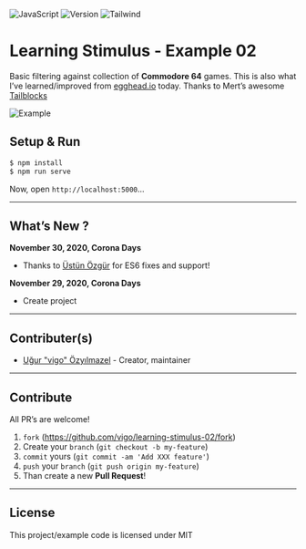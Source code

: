 ![JavaScript](https://img.shields.io/badge/javascript-vanilla-yellow.svg)
![Version](https://img.shields.io/badge/version-0.0.2-orange.svg)
![Tailwind](https://img.shields.io/badge/tailwind_CSS-2.0.0-blue.svg)


# Learning Stimulus - Example 02

Basic filtering against collection of **Commodore 64** games. This is also what I’ve
learned/improved from [egghead.io][link-egghead] today. Thanks to Mert’s awesome
[Tailblocks][link-tailblocks]

![Example](screens/filtering-example.gif "search in games...")

## Setup & Run

```bash
$ npm install
$ npm run serve
```

Now, open `http://localhost:5000`...

---

## What’s New ?

**November 30, 2020, Corona Days**

- Thanks to [Üstün Özgür](https://github.com/ustun) for ES6 fixes and support!

**November 29, 2020, Corona Days**

- Create project

---

## Contributer(s)

* [Uğur "vigo" Özyılmazel](https://github.com/vigo) - Creator, maintainer

---

## Contribute

All PR’s are welcome!

1. `fork` (https://github.com/vigo/learning-stimulus-02/fork)
1. Create your `branch` (`git checkout -b my-feature`)
1. `commit` yours (`git commit -am 'Add XXX feature'`)
1. `push` your `branch` (`git push origin my-feature`)
1. Than create a new **Pull Request**!

---

## License

This project/example code is licensed under MIT


[link-egghead]: https://egghead.io/playlists/filter-a-collection-using-stimulus-a7d1
[link-tailblocks]: https://mertjf.github.io/tailblocks/